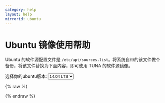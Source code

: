 ```yaml
---
category: help
layout: help
mirrorid: ubuntu
---
```


Ubuntu 镜像使用帮助
===================

Ubuntu 的软件源配置文件是
`/etc/apt/sources.list`。将系统自带的该文件做个备份，将该文件替换为下面内容，即可使用
TUNA 的软件源镜像。


<form class="form-inline">
<div class="form-group">
	<label>选择你的ubuntu版本: </label>
	<select class="form-control release-select" data-template="#apt-template" data-target="#apt-content">
	  <option data-release="lucid">10.04 LTS</option>
	  <option data-release="precise">12.04 LTS</option>
	  <option data-release="trusty" selected>14.04 LTS</option>
	  <option data-release="xenial">16.04 LTS</option>
	  <option data-release="vivid">15.04</option>
	  <option data-release="wily">15.10</option>
	</select>
</div>
</form>

{% raw %}
<script id="apt-template" type="x-tmpl-markup">
deb http://mirrors.cugbteam.org/ubuntu/ {{release_name}} main multiverse restricted universe
deb http://mirrors.cugbteam.org/ubuntu/ {{release_name}}-backports main multiverse restricted universe
deb http://mirrors.cugbteam.org/ubuntu/ {{release_name}}-proposed main multiverse restricted universe
deb http://mirrors.cugbteam.org/ubuntu/ {{release_name}}-security main multiverse restricted universe
deb http://mirrors.cugbteam.org/ubuntu/ {{release_name}}-updates main multiverse restricted universe
deb-src http://mirrors.cugbteam.org/ubuntu/ {{release_name}} main multiverse restricted universe
deb-src http://mirrors.cugbteam.org/ubuntu/ {{release_name}}-backports main multiverse restricted universe
deb-src http://mirrors.cugbteam.org/ubuntu/ {{release_name}}-proposed main multiverse restricted universe
deb-src http://mirrors.cugbteam.org/ubuntu/ {{release_name}}-security main multiverse restricted universe
deb-src http://mirrors.cugbteam.org/ubuntu/ {{release_name}}-updates main multiverse restricted universe
</script>
{% endraw %}

<p></p>

<pre>
<code id="apt-content">
</code>
</pre>
